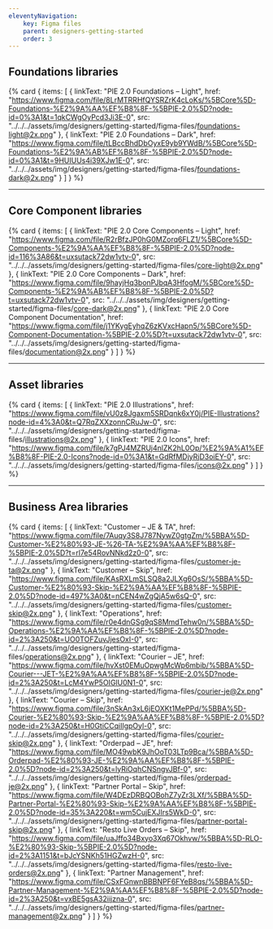 ```yaml
---
eleventyNavigation:
    key: Figma files
    parent: designers-getting-started
    order: 3
---
```

## Foundations libraries

{% card {
  items: [
        {
          linkText: "PIE 2.0 Foundations – Light",
          href: "https://www.figma.com/file/8LrMTRRHfQYSRZrK4cLoKs/%5BCore%5D-Foundations-%E2%9A%AA%EF%B8%8F-%5BPIE-2.0%5D?node-id=0%3A1&t=1qkCWgOyPcd3Ji3E-0",
          src: "../../../assets/img/designers/getting-started/figma-files/foundations-light@2x.png"
        },
        {
          linkText: "PIE 2.0 Foundations – Dark",
          href: "https://www.figma.com/file/tLBccBhdDbOyxE9yb9YWdB/%5BCore%5D-Foundations-%E2%9A%AB%EF%B8%8F-%5BPIE-2.0%5D?node-id=0%3A1&t=9HUIUUs4i39XJw1E-0",
          src: "../../../assets/img/designers/getting-started/figma-files/foundations-dark@2x.png"
        }
    ]
} %}

---

## Core Component libraries

{% card {
  items: [
        {
          linkText: "PIE 2.0 Core Components – Light",
          href: "https://www.figma.com/file/R2rBfzJP0hG0MZorq6FLZ1/%5BCore%5D-Components-%E2%9A%AA%EF%B8%8F-%5BPIE-2.0%5D?node-id=116%3A86&t=uxsutack72dw1vtv-0",
          src: "../../../assets/img/designers/getting-started/figma-files/core-light@2x.png"
        },
        {
          linkText: "PIE 2.0 Core Components – Dark",
          href: "https://www.figma.com/file/9hayjHq3bonPJbqA3HfogM/%5BCore%5D-Components-%E2%9A%AB%EF%B8%8F-%5BPIE-2.0%5D?t=uxsutack72dw1vtv-0",
          src: "../../../assets/img/designers/getting-started/figma-files/core-dark@2x.png"
        },
        {
          linkText: "PIE 2.0 Core Component Documentation",
          href: "https://www.figma.com/file/j1YKygEyhqZ6zKVxcHapn5/%5BCore%5D-Component-Documentation-%5BPIE-2.0%5D?t=uxsutack72dw1vtv-0",
          src: "../../../assets/img/designers/getting-started/figma-files/documentation@2x.png"
        }
    ]
} %}

---

## Asset libraries

{% card {
  items: [
        {
          linkText: "PIE 2.0 Illustrations",
          href: "https://www.figma.com/file/vU0z8Jgaxm5SRDqnk6xY0j/PIE-Illustrations?node-id=4%3A0&t=Q7RqZXXzonnCRuJw-0",
          src: "../../../assets/img/designers/getting-started/figma-files/illustrations@2x.png"
        },
        {
          linkText: "PIE 2.0 Icons",
          href: "https://www.figma.com/file/k7gPJ4MZRUj4nlZK2hL0Op/%E2%9A%A1%EF%B8%8F-PIE-2.0-Icons?node-id=0%3A1&t=GdRfMDjyRjD3oiEY-0",
          src: "../../../assets/img/designers/getting-started/figma-files/icons@2x.png"
        }
    ]
} %}

---

## Business Area libraries

{% card {
  items: [
        {
          linkText: "Customer – JE & TA",
          href: "https://www.figma.com/file/7Auqy3S8J787NywZ0gtgZm/%5BBA%5D-Customer-%E2%80%93-JE-%26-TA-%E2%9A%AA%EF%B8%8F-%5BPIE-2.0%5D?t=rl7e54RovNNkd2z0-0",
          src: "../../../assets/img/designers/getting-started/figma-files/customer-je-ta@2x.png"
        },
        {
          linkText: "Customer – Skip",
          href: "https://www.figma.com/file/KAsRXLmSLSQ8a2JLXg6OsS/%5BBA%5D-Customer-%E2%80%93-Skip-%E2%9A%AA%EF%B8%8F-%5BPIE-2.0%5D?node-id=497%3A0&t=nCEN4wZgQjA5w6sQ-0",
          src: "../../../assets/img/designers/getting-started/figma-files/customer-skip@2x.png"
        },
        {
          linkText: "Operations",
          href: "https://www.figma.com/file/r0e4dnGSg9qS8MmdTehw0n/%5BBA%5D-Operations-%E2%9A%AA%EF%B8%8F-%5BPIE-2.0%5D?node-id=2%3A250&t=UO0TOFZuvJjesOxI-0",
          src: "../../../assets/img/designers/getting-started/figma-files/operations@2x.png"
        },
        {
          linkText: "Courier – JE",
          href: "https://www.figma.com/file/hvXst0EMuOpwgMcWp6mbib/%5BBA%5D-Courier---JET-%E2%9A%AA%EF%B8%8F-%5BPIE-2.0%5D?node-id=2%3A250&t=LcM4YwP5OIGlU0N1-0",
          src: "../../../assets/img/designers/getting-started/figma-files/courier-je@2x.png"
        },
        {
          linkText: "Courier – Skip",
          href: "https://www.figma.com/file/3nSkAn3xL6jEOXKt1MePPd/%5BBA%5D-Courier-%E2%80%93-Skip-%E2%9A%AA%EF%B8%8F-%5BPIE-2.0%5D?node-id=2%3A250&t=H0GtiCCqiIlgpOyl-0",
          src: "../../../assets/img/designers/getting-started/figma-files/courier-skip@2x.png"
        },
        {
          linkText: "Orderpad – JE",
          href: "https://www.figma.com/file/MO49wbK9JhOoT03LTp9Bca/%5BBA%5D-Orderpad-%E2%80%93-JE-%E2%9A%AA%EF%B8%8F-%5BPIE-2.0%5D?node-id=2%3A250&t=lyRiOqhCNSngvJBf-0",
          src: "../../../assets/img/designers/getting-started/figma-files/orderpad-je@2x.png"
        },
        {
          linkText: "Partner Portal – Skip",
          href: "https://www.figma.com/file/W4DEzDRBQOBohZ7yZr3LXf/%5BBA%5D-Partner-Portal-%E2%80%93-Skip-%E2%9A%AA%EF%B8%8F-%5BPIE-2.0%5D?node-id=35%3A220&t=wm5CujEXJIrs5WkD-0",
          src: "../../../assets/img/designers/getting-started/figma-files/partner-portal-skip@2x.png"
        },
        {
          linkText: "Resto Live Orders – Skip",
          href: "https://www.figma.com/file/uaJffo34Bxyo3Xq67Okhvw/%5BBA%5D-RLO-%E2%80%93-Skip-%5BPIE-2.0%5D?node-id=2%3A1151&t=bJcYSNKh51HGZwzH-0",
          src: "../../../assets/img/designers/getting-started/figma-files/resto-live-orders@2x.png"
        },
        {
          linkText: "Partner Management",
          href: "https://www.figma.com/file/CSxFGnwnBBBNPF6FYeB8qs/%5BBA%5D-Partner-Management-%E2%9A%AA%EF%B8%8F-%5BPIE-2.0%5D?node-id=2%3A250&t=vxBE5gsA32iijzna-0",
          src: "../../../assets/img/designers/getting-started/figma-files/partner-management@2x.png"
        }
    ]
} %}
